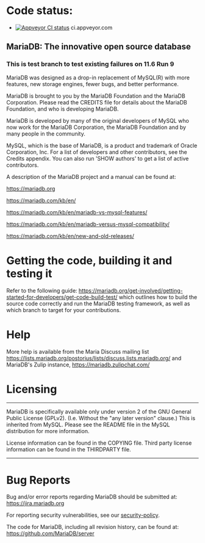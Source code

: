 # Code status:

* [![Appveyor CI status](https://ci.appveyor.com/api/projects/status/4u6pexmtpuf8jq66?svg=true)](https://ci.appveyor.com/project/rasmushoj/server) ci.appveyor.com

## MariaDB: The innovative open source database

### This is test branch to test existing failures on 11.6 Run 9

MariaDB was designed as a drop-in replacement of MySQL(R) with more
features, new storage engines, fewer bugs, and better performance.

MariaDB is brought to you by the MariaDB Foundation and the MariaDB Corporation.
Please read the CREDITS file for details about the MariaDB Foundation,
and who is developing MariaDB.

MariaDB is developed by many of the original developers of MySQL who
now work for the MariaDB Corporation, the MariaDB Foundation and by
many people in the community.

MySQL, which is the base of MariaDB, is a product and trademark of Oracle
Corporation, Inc. For a list of developers and other contributors,
see the Credits appendix.  You can also run 'SHOW authors' to get a
list of active contributors.

A description of the MariaDB project and a manual can be found at:

https://mariadb.org

https://mariadb.com/kb/en/

https://mariadb.com/kb/en/mariadb-vs-mysql-features/

https://mariadb.com/kb/en/mariadb-versus-mysql-compatibility/

https://mariadb.com/kb/en/new-and-old-releases/

# Getting the code, building it and testing it

Refer to the following guide: https://mariadb.org/get-involved/getting-started-for-developers/get-code-build-test/
which outlines how to build the source code correctly and run the MariaDB testing framework,
as well as which branch to target for your contributions.

# Help

More help is available from the Maria Discuss mailing list
https://lists.mariadb.org/postorius/lists/discuss.lists.mariadb.org/ and MariaDB's Zulip
instance, https://mariadb.zulipchat.com/

# Licensing

***************************************************************************

MariaDB is specifically available only under version 2 of the GNU
General Public License (GPLv2). (I.e. Without the "any later version"
clause.) This is inherited from MySQL. Please see the README file in
the MySQL distribution for more information.

License information can be found in the COPYING file. Third party
license information can be found in the THIRDPARTY file.

***************************************************************************

# Bug Reports

Bug and/or error reports regarding MariaDB should be submitted at:
https://jira.mariadb.org

For reporting security vulnerabilities, see our [security-policy](https://mariadb.org/about/security-policy/).

The code for MariaDB, including all revision history, can be found at:
https://github.com/MariaDB/server
